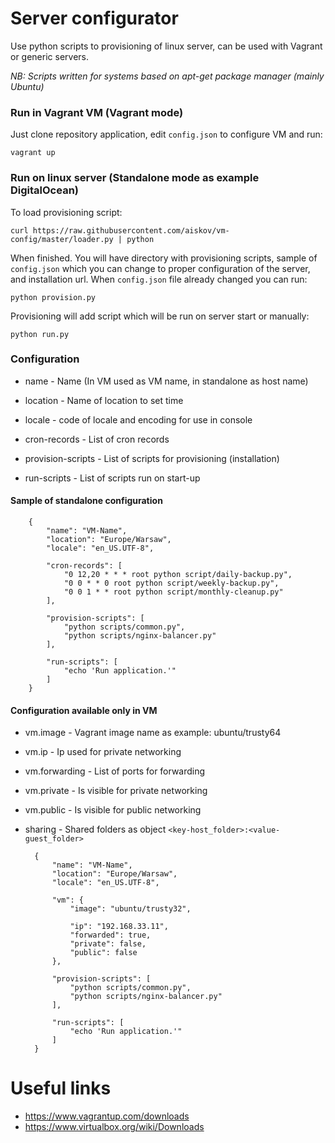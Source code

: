 Server configurator
===================

Use python scripts to provisioning of linux server, can be used with Vagrant or generic servers.  

*NB: Scripts written for systems based on apt-get package manager (mainly Ubuntu)*

### Run in Vagrant VM (Vagrant mode)

Just clone repository application, edit `config.json` to configure VM and run:

    vagrant up

### Run on linux server (Standalone mode as example DigitalOcean)

To load provisioning script:

    curl https://raw.githubusercontent.com/aiskov/vm-config/master/loader.py | python

When finished. You will have directory with provisioning scripts, sample of `config.json` which you can change to proper configuration of the server, and installation url. When `config.json` file already changed you can run: 

    python provision.py

Provisioning will add script which will be run on server start or manually:

    python run.py

### Configuration

* name - Name (In VM used as VM name, in standalone as host name)
* location - Name of location to set time
* locale - code of locale and encoding for use in console

* cron-records - List of cron records
* provision-scripts - List of scripts for provisioning (installation)
* run-scripts - List of scripts run on start-up

#### Sample of standalone configuration

        {
            "name": "VM-Name",
            "location": "Europe/Warsaw",
            "locale": "en_US.UTF-8",

            "cron-records": [
                "0 12,20 * * * root python script/daily-backup.py",
                "0 0 * * 0 root python script/weekly-backup.py",
                "0 0 1 * * root python script/monthly-cleanup.py"
            ],

            "provision-scripts": [
                "python scripts/common.py",
                "python scripts/nginx-balancer.py"
            ],

            "run-scripts": [
                "echo 'Run application.'"
            ]
        }

#### Configuration available only in VM

* vm.image - Vagrant image name as example: ubuntu/trusty64
* vm.ip - Ip used for private networking
* vm.forwarding - List of ports for forwarding
* vm.private - Is visible for private networking
* vm.public - Is visible for public networking

* sharing - Shared folders as object `<key-host_folder>:<value-guest_folder>`

        {
            "name": "VM-Name",
            "location": "Europe/Warsaw",
            "locale": "en_US.UTF-8",

            "vm": {
                "image": "ubuntu/trusty32",

                "ip": "192.168.33.11",
                "forwarded": true,
                "private": false,
                "public": false
            },

            "provision-scripts": [
                "python scripts/common.py",
                "python scripts/nginx-balancer.py"
            ],

            "run-scripts": [
                "echo 'Run application.'"
            ]
        }

Useful links
============

* https://www.vagrantup.com/downloads
* https://www.virtualbox.org/wiki/Downloads 
